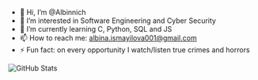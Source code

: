 - 👋 Hi, I’m @Albinnich
- 👀 I’m interested in Software Engineering and Cyber Security
- 🌱 I’m currently learning C, Python, SQL and JS
- 📫 How to reach me: albina.ismayilova001@gmail.com
- ⚡ Fun fact: on every opportunity I watch/listen true crimes and horrors

![GitHub Stats](https://github-readme-stats.vercel.app/api?username=Albinnich&theme=slateorange&show_icons=true&hide_border=true&count_private=true)

<!---
Albinnich/Albinnich is a ✨ special ✨ repository because its `README.md` (this file) appears on your GitHub profile.
You can click the Preview link to take a look at your changes.
--->
